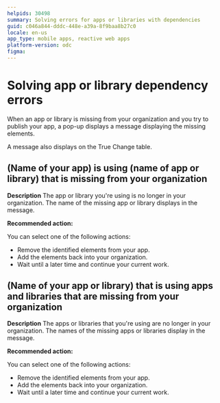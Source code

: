 ```yaml
---
helpids: 30498
summary: Solving errors for apps or libraries with dependencies
guid: c046a844-dddc-448e-a39a-8f9baa8b27c0
locale: en-us
app_type: mobile apps, reactive web apps
platform-version: odc
figma:
---
```


# Solving app or library dependency errors

When an app or library is missing from your organization and you try to publish your app, a pop-up displays a message displaying the missing elements.

A message also displays on the True Change table.

## (Name of your app) is using (name of app or library) that is missing from your organization

**Description** The app or library you're using is no longer in your organization. The name of the missing app or library displays in the message.

**Recommended action:**

You can select  one of the following actions:

* Remove the identified elements from your app.
* Add the elements back into your organization.
* Wait until a later time and continue your current work.

## (Name of your app or library) that is using apps and libraries that are missing from your organization

**Description** The apps or libraries that you're using are no longer in your organization. The names of the missing apps or libraries display in the message.

**Recommended action:**

You can select  one of the following actions:

* Remove the identified elements from your app.
* Add the elements back into your organization.
* Wait until a later time and continue your current work.
  